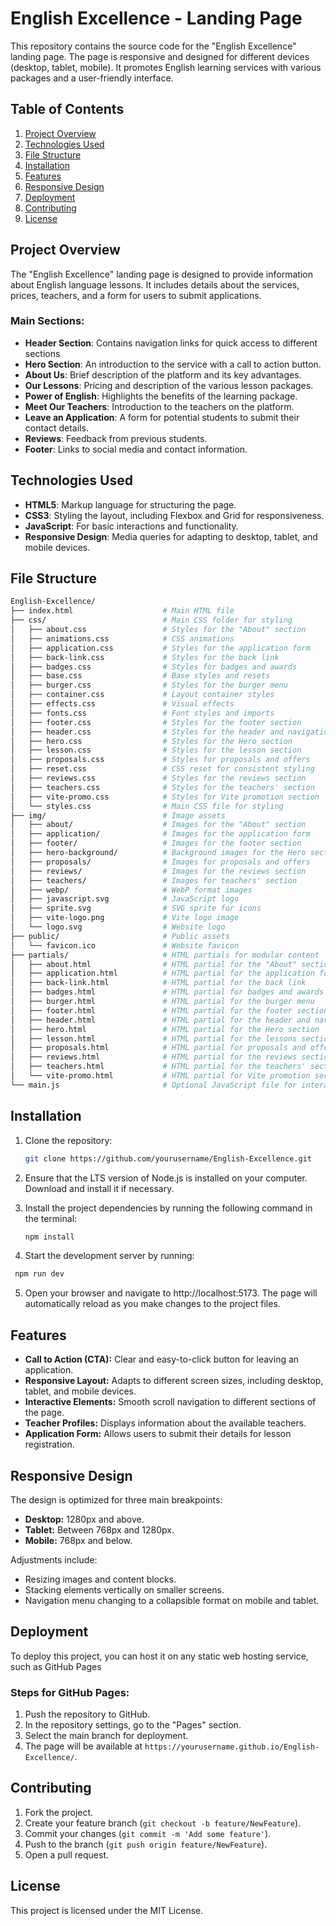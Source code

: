 # English Excellence - Landing Page

This repository contains the source code for the "English Excellence" landing page. The page is responsive and designed for different devices (desktop, tablet, mobile). It promotes English learning services with various packages and a user-friendly interface.

## Table of Contents

1. [Project Overview](#project-overview)
2. [Technologies Used](#technologies-used)
3. [File Structure](#file-structure)
4. [Installation](#installation)
5. [Features](#features)
6. [Responsive Design](#responsive-design)
7. [Deployment](#deployment)
8. [Contributing](#contributing)
9. [License](#license)

## Project Overview

The "English Excellence" landing page is designed to provide information about English language lessons. It includes details about the services, prices, teachers, and a form for users to submit applications.

### Main Sections:

- **Header Section**: Contains navigation links for quick access to different sections
- **Hero Section**: An introduction to the service with a call to action button.
- **About Us**: Brief description of the platform and its key advantages.
- **Our Lessons**: Pricing and description of the various lesson packages.
- **Power of English**: Highlights the benefits of the learning package.
- **Meet Our Teachers**: Introduction to the teachers on the platform.
- **Leave an Application**: A form for potential students to submit their contact details.
- **Reviews**: Feedback from previous students.
- **Footer**: Links to social media and contact information.

## Technologies Used

- **HTML5**: Markup language for structuring the page.
- **CSS3**: Styling the layout, including Flexbox and Grid for responsiveness.
- **JavaScript**: For basic interactions and functionality.
- **Responsive Design**: Media queries for adapting to desktop, tablet, and mobile devices.

## File Structure

```bash
English-Excellence/
├── index.html                    # Main HTML file
├── css/                          # Main CSS folder for styling
│   ├── about.css                 # Styles for the "About" section
│   ├── animations.css            # CSS animations
│   ├── application.css           # Styles for the application form
│   ├── back-link.css             # Styles for the back link
│   ├── badges.css                # Styles for badges and awards
│   ├── base.css                  # Base styles and resets
│   ├── burger.css                # Styles for the burger menu
│   ├── container.css             # Layout container styles
│   ├── effects.css               # Visual effects
│   ├── fonts.css                 # Font styles and imports
│   ├── footer.css                # Styles for the footer section
│   ├── header.css                # Styles for the header and navigation
│   ├── hero.css                  # Styles for the Hero section
│   ├── lesson.css                # Styles for the lesson section
│   ├── proposals.css             # Styles for proposals and offers
│   ├── reset.css                 # CSS reset for consistent styling
│   ├── reviews.css               # Styles for the reviews section
│   ├── teachers.css              # Styles for the teachers' section
│   ├── vite-promo.css            # Styles for Vite promotion section
│   └── styles.css                # Main CSS file for styling
├── img/                          # Image assets
│   ├── about/                    # Images for the "About" section
│   ├── application/              # Images for the application form
│   ├── footer/                   # Images for the footer section
│   ├── hero-background/          # Background images for the Hero section
│   ├── proposals/                # Images for proposals and offers
│   ├── reviews/                  # Images for the reviews section
│   ├── teachers/                 # Images for teachers' section
│   ├── webp/                     # WebP format images
│   ├── javascript.svg            # JavaScript logo
│   ├── sprite.svg                # SVG sprite for icons
│   ├── vite-logo.png             # Vite logo image
│   └── logo.svg                  # Website logo
├── public/                       # Public assets
│   └── favicon.ico               # Website favicon
├── partials/                     # HTML partials for modular content
│   ├── about.html                # HTML partial for the "About" section
│   ├── application.html          # HTML partial for the application form
│   ├── back-link.html            # HTML partial for the back link
│   ├── badges.html               # HTML partial for badges and awards
│   ├── burger.html               # HTML partial for the burger menu
│   ├── footer.html               # HTML partial for the footer section
│   ├── header.html               # HTML partial for the header and navigation
│   ├── hero.html                 # HTML partial for the Hero section
│   ├── lesson.html               # HTML partial for the lessons section
│   ├── proposals.html            # HTML partial for proposals and offers
│   ├── reviews.html              # HTML partial for the reviews section
│   ├── teachers.html             # HTML partial for the teachers' section
│   └── vite-promo.html           # HTML partial for Vite promotion section
└── main.js                       # Optional JavaScript file for interactivity
```

## Installation

1. Clone the repository:

   ```bash
   git clone https://github.com/yourusername/English-Excellence.git
   ```

2. Ensure that the LTS version of Node.js is installed on your computer. Download and install it if necessary.

3. Install the project dependencies by running the following command in the terminal:

   ```bash
   npm install
   ```

4. Start the development server by running:

```bash
 npm run dev
```

5. Open your browser and navigate to http://localhost:5173. The page will automatically reload as you make changes to the project files.

## Features

- **Call to Action (CTA):** Clear and easy-to-click button for leaving an application.
- **Responsive Layout:** Adapts to different screen sizes, including desktop, tablet, and mobile devices.
- **Interactive Elements:** Smooth scroll navigation to different sections of the page.
- **Teacher Profiles:** Displays information about the available teachers.
- **Application Form:** Allows users to submit their details for lesson registration.

## Responsive Design

The design is optimized for three main breakpoints:

- **Desktop:** 1280px and above.
- **Tablet:** Between 768px and 1280px.
- **Mobile:** 768px and below.

Adjustments include:

- Resizing images and content blocks.
- Stacking elements vertically on smaller screens.
- Navigation menu changing to a collapsible format on mobile and tablet.

## Deployment

To deploy this project, you can host it on any static web hosting service, such as GitHub Pages

### Steps for GitHub Pages:

1. Push the repository to GitHub.
2. In the repository settings, go to the "Pages" section.
3. Select the main branch for deployment.
4. The page will be available at `https://yourusername.github.io/English-Excellence/`.

## Contributing

1. Fork the project.
2. Create your feature branch (`git checkout -b feature/NewFeature`).
3. Commit your changes (`git commit -m 'Add some feature'`).
4. Push to the branch (`git push origin feature/NewFeature`).
5. Open a pull request.

## License

This project is licensed under the MIT License.
